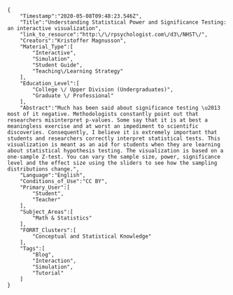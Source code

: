 
    {
        "Timestamp":"2020-05-08T09:48:23.546Z",
        "Title":"Understanding Statistical Power and Significance Testing: an interactive visualization",
        "link_to_resource":"http:\/\/rpsychologist.com\/d3\/NHST\/",
        "Creators":"Kristoffer Magnusson",
        "Material_Type":[
            "Interactive",
            "Simulation",
            "Student Guide",
            "Teaching\/Learning Strategy"
        ],
        "Education_Level":[
            "College \/ Upper Division (Undergraduates)",
            "Graduate \/ Professional"
        ],
        "Abstract":"Much has been said about significance testing \u2013 most of it negative. Methodologists constantly point out that researchers misinterpret p-values. Some say that it is at best a meaningless exercise and at worst an impediment to scientific discoveries. Consequently, I believe it is extremely important that students and researchers correctly interpret statistical tests. This visualization is meant as an aid for students when they are learning about statistical hypothesis testing. The visualization is based on a one-sample Z-test. You can vary the sample size, power, significance level and the effect size using the sliders to see how the sampling distributions change.",
        "Language":"English",
        "Conditions_of_Use":"CC BY",
        "Primary_User":[
            "Student",
            "Teacher"
        ],
        "Subject_Areas":[
            "Math & Statistics"
        ],
        "FORRT_Clusters":[
            "Conceptual and Statistical Knowledge"
        ],
        "Tags":[
            "Blog",
            "Interaction",
            "Simulation",
            "Tutorial"
        ]
    }
